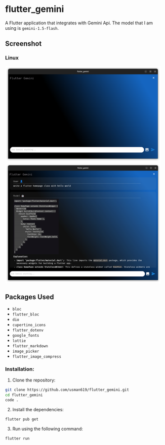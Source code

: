 # flutter_gemini

A Flutter application that integrates with Gemini Api. The model that I am using is `gemini-1.5-flash`.

## Screenshot
### Linux
![Screenshot](assets/screenshot/linux1.png)
![Screenshot](assets/screenshot/linux2.png)
## Packages Used

- `bloc`
- `flutter_bloc`
- `dio`
- `cupertino_icons`
- `flutter_dotenv`
- `google_fonts`
- `lottie`
- `flutter_markdown`
- `image_picker`
- `flutter_image_compress`

### Installation:

1. Clone the repository:

```bash
git clone https://github.com/usman619/flutter_gemini.git
cd flutter_gemini
code .
```

2. Install the dependencies:

```bash
flutter pub get
```

3. Run using the following command:

```bash
flutter run
```